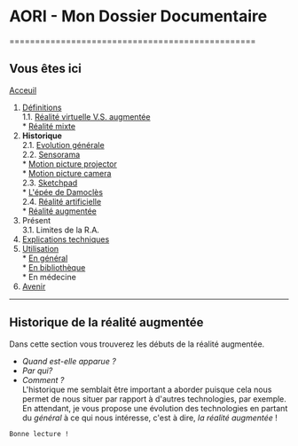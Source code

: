 # AORI - Mon Dossier Documentaire
================================================
## Vous êtes ici
[Acceuil](Introduction.md)

1. [Définitions](Definition.md)  
  1.1. [Réalité virtuelle V.S. augmentée](vs.md)    
         * [Réalité mixte](mixed.md)  
2. **Historique**  
  2.1. [Evolution générale](evolution.md)  
  2.2. [Sensorama](sensorama.md)  
         * [Motion picture projector](premierei.md)   
         * [Motion picture camera](secondei.md)  
  2.3. [Sketchpad](logiciel.md)  
         * [L'épée de Damoclès](epee.md)  
  2.4. [Réalité artificielle](rearti.md)  
         * [Réalité augmentée](ra.md)  
3. Présent  
  3.1. Limites de la R.A.  
4. [Explications techniques](Fonctionnement.md)  
5. [Utilisation](utilisation.md)  
         * [En général](engeneral.md)  
         * [En bibliothèque](bibli.md)  
         * En médecine  
 6. [Avenir](Avenir.md)  

-----------------------------------------------
**Historique de la réalité augmentée**
---------------------------------------------------------------------------------------------------------------------------------------

Dans cette section vous trouverez les débuts de la réalité augmentée. 
   - *Quand est-elle apparue ?* 
   - *Par qui?* 
   - *Comment ?*  
L'historique me semblait être important a aborder puisque cela nous permet de nous situer par rapport à d'autres technologies, par exemple.  
En attendant, je vous propose une évolution des technologies en partant du *général* à ce qui nous intéresse, c'est à dire, *la réalité augmentée* !

````
Bonne lecture !
````


 
